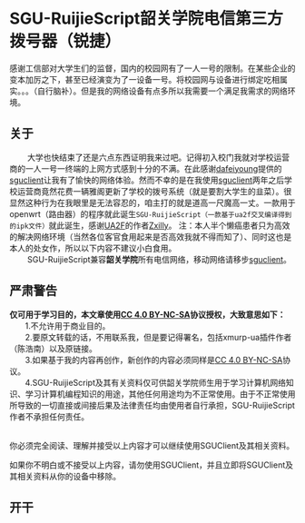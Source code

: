 # SGU-RuijieScript韶关学院电信第三方拨号器（锐捷）
感谢工信部对大学生们的监督，国内的校园网有了一人一号的限制。在某些企业的变本加厉之下，甚至已经演变为了一设备一号。将校园网与设备进行绑定吃相属实。。。（自行脑补）。但是我的网络设备有点多所以我需要一个满足我需求的网络环境。

## 关于
&nbsp;&nbsp;&nbsp;&nbsp;&nbsp;&nbsp;&nbsp;&nbsp;大学也快结束了还是六点东西证明我来过吧。记得初入校门我就对学校运营商的一人一号一终端的上网方式感到十分的不满。在此感谢[dafeiyoung](https://github.com/dafeiyoung)提供的[sguclient](https://github.com/dafeiyoung/sguclient)让我有了愉快的网络体验。然而不幸的是在我使用[sguclient](https://github.com/dafeiyoung/sguclient)两年之后学校运营商竟然花费一辆雅阁更新了学校的拨号系统（就是要割大学生的韭菜）。很显然这种行为在我眼里是无法容忍的，咱主打的就是道高一尺魔高一丈。一款用于openwrt（路由器）的程序就此诞生`SGU-RuijieScript（一款基于ua2f交叉编译得到的ipk文件）`就此诞生，感谢[UA2F](https://github.com/Zxilly/UA2F)的作者[Zxilly](https://github.com/Zxilly/UA2F)。 注：本人半个懒癌患者只为高效的解决网络环境（当然各位客官食用起来是否高效我就不得而知了）、同时这也是本人的处女作，所以以下内容不建议小白食用。
<br>&nbsp;&nbsp;&nbsp;&nbsp;&nbsp;&nbsp;&nbsp;&nbsp;SGU-RuijieScript兼容**韶关学院**所有电信网络，移动网络请移步[sguclient](https://github.com/dafeiyoung/sguclient)。
## 严肃警告
**仅可用于学习目的，本文章使用[CC 4.0 BY-NC-SA](https://creativecommons.org/licenses/by-nc-sa/4.0/deed.zh)协议授权，大致意思如下：**
<br>&nbsp;&nbsp;&nbsp;&nbsp;&nbsp;&nbsp;&nbsp;1.不允许用于商业目的。
<br>&nbsp;&nbsp;&nbsp;&nbsp;&nbsp;&nbsp;&nbsp;2.要原文转载的话，不用联系我，但是要记得署名，包括xmurp-ua插件作者（陈浩南）以及原链接。
<br>&nbsp;&nbsp;&nbsp;&nbsp;&nbsp;&nbsp;&nbsp;3.如果基于我的内容再创作，新创作的内容必须同样是[CC 4.0 BY-NC-SA](https://creativecommons.org/licenses/by-nc-sa/4.0/deed.zh)协议。
<br>&nbsp;&nbsp;&nbsp;&nbsp;&nbsp;&nbsp;&nbsp;4.SGU-RuijieScript及其有关资料仅可供韶关学院师生用于学习计算机网络知识、学习计算机编程知识的用途，其他任何用途均为不正常使用。由于不正常使用所导致的一切直接或间接后果及法律责任均由使用者自行承担，SGU-RuijieScript作者不承担任何责任。

<br>
你必须完全阅读、理解并接受以上内容才可以继续使用SGUClient及其相关资料。

如果你不明白或不接受以上内容，请勿使用SGUClient，并且立即将SGUClient及其相关资料从你的设备中移除。

## 开干
&nbsp;&nbsp;&nbsp;&nbsp;&nbsp;&nbsp;&nbsp;
